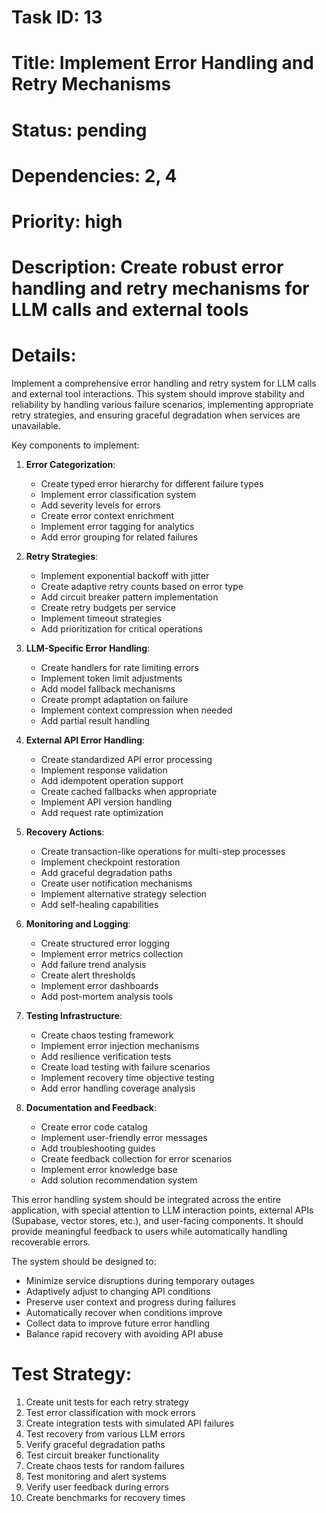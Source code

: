 # Task ID: 13
# Title: Implement Error Handling and Retry Mechanisms
# Status: pending
# Dependencies: 2, 4
# Priority: high
# Description: Create robust error handling and retry mechanisms for LLM calls and external tools

# Details:
Implement a comprehensive error handling and retry system for LLM calls and external tool interactions. This system should improve stability and reliability by handling various failure scenarios, implementing appropriate retry strategies, and ensuring graceful degradation when services are unavailable.

Key components to implement:

1. **Error Categorization**:
   - Create typed error hierarchy for different failure types
   - Implement error classification system
   - Add severity levels for errors
   - Create error context enrichment
   - Implement error tagging for analytics
   - Add error grouping for related failures

2. **Retry Strategies**:
   - Implement exponential backoff with jitter
   - Create adaptive retry counts based on error type
   - Add circuit breaker pattern implementation
   - Create retry budgets per service
   - Implement timeout strategies
   - Add prioritization for critical operations

3. **LLM-Specific Error Handling**:
   - Create handlers for rate limiting errors
   - Implement token limit adjustments
   - Add model fallback mechanisms
   - Create prompt adaptation on failure
   - Implement context compression when needed
   - Add partial result handling

4. **External API Error Handling**:
   - Create standardized API error processing
   - Implement response validation
   - Add idempotent operation support
   - Create cached fallbacks when appropriate
   - Implement API version handling
   - Add request rate optimization

5. **Recovery Actions**:
   - Create transaction-like operations for multi-step processes
   - Implement checkpoint restoration
   - Add graceful degradation paths
   - Create user notification mechanisms
   - Implement alternative strategy selection
   - Add self-healing capabilities

6. **Monitoring and Logging**:
   - Create structured error logging
   - Implement error metrics collection
   - Add failure trend analysis
   - Create alert thresholds
   - Implement error dashboards
   - Add post-mortem analysis tools

7. **Testing Infrastructure**:
   - Create chaos testing framework
   - Implement error injection mechanisms
   - Add resilience verification tests
   - Create load testing with failure scenarios
   - Implement recovery time objective testing
   - Add error handling coverage analysis

8. **Documentation and Feedback**:
   - Create error code catalog
   - Implement user-friendly error messages
   - Add troubleshooting guides
   - Create feedback collection for error scenarios
   - Implement error knowledge base
   - Add solution recommendation system

This error handling system should be integrated across the entire application, with special attention to LLM interaction points, external APIs (Supabase, vector stores, etc.), and user-facing components. It should provide meaningful feedback to users while automatically handling recoverable errors.

The system should be designed to:
- Minimize service disruptions during temporary outages
- Adaptively adjust to changing API conditions
- Preserve user context and progress during failures
- Automatically recover when conditions improve
- Collect data to improve future error handling
- Balance rapid recovery with avoiding API abuse

# Test Strategy:
1. Create unit tests for each retry strategy
2. Test error classification with mock errors
3. Create integration tests with simulated API failures
4. Test recovery from various LLM errors
5. Verify graceful degradation paths
6. Test circuit breaker functionality
7. Create chaos tests for random failures
8. Test monitoring and alert systems
9. Verify user feedback during errors
10. Create benchmarks for recovery times